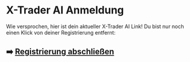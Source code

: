# X-Trader AI Anmeldung

Wie versprochen, hier ist dein aktueller  X-Trader AI  Link!
Du bist nur noch einen Klick von deiner Registrierung entfernt:

## ➡️ [Registrierung abschließen](https://is.gd/o2yGui)